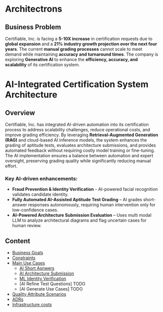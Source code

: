 # Architectrons

## Business Problem
Certifiable, Inc. is facing a **5-10X increase** in certification requests due to **global expansion** and a **21% industry growth projection over the next four years**. The current **manual grading processes** cannot scale to meet demand while maintaining **accuracy and turnaround times**. The company is exploring **Generative AI** to enhance the **efficiency, accuracy, and scalability** of its certification system.

# AI-Integrated Certification System Architecture

## Overview

Certifiable, Inc. has integrated AI-driven automation into its certification process to address scalability challenges, reduce operational costs, and improve grading efficiency. By leveraging **Retrieval-Augmented Generation (RAG)** and cloud-based AI inference models, the system enhances the grading of aptitude tests, evaluates architecture submissions, and provides automated feedback without requiring costly model training or fine-tuning. The AI implementation ensures a balance between automation and expert oversight, preserving grading quality while significantly reducing manual effort.

### Key AI-driven enhancements:
- **Fraud Prevention & Identity Verification** - AI-powered facial recognition validates candidate identity.
- **Fully Automated AI-Assisted Aptitude Test Grading** – AI grades short-answer responses autonomously, requiring human intervention only for low-confidence cases.
- **AI-Powered Architecture Submission Evaluation** – Uses multi modal LLM to analyze architectural diagrams and flag uncertain cases for human review.

## Content
- [Business Goals](business_goals.md)
- [Constraints](constraints.md)
- [Main Use Cases](use_cases.md)
  - [AI Short Asnwers](ai_short_answers_grading.md)
  - [AI Architecture Submission](ai_architecture_submission.md)
  - [ML Identity Verification](ml_identify_verfication.md)
  - [AI Refine Test Questions] TODO
  - [AI Generate Use Cases] TODO
- [Quality Attribute Scenarios](quality_attribute_scenarios.md)
- [ADRs](adrs/)
- [Infrastructure costs](aws_costs.md)
